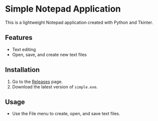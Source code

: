 # Simple Notepad Application

This is a lightweight Notepad application created with Python and Tkinter. 

## Features
- Text editing
- Open, save, and create new text files

## Installation
1. Go to the [Releases](https://github.com/pritamjat/notepad/releases) page.
2. Download the latest version of `simple.exe`.

## Usage
- Use the File menu to create, open, and save text files.
